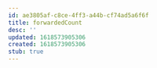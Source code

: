 ```yaml
---
id: ae3805af-c8ce-4ff3-a44b-cf74ad5a6f6f
title: forwardedCount
desc: ''
updated: 1618573905306
created: 1618573905306
stub: true
---
```


